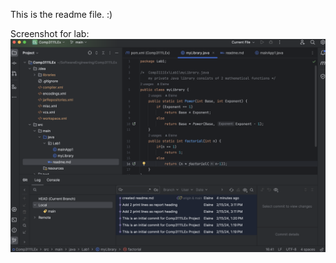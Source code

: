 This is the readme file. :)

Screenshot for lab:
![screenshot](COMP3111_Lab1_Screenshot.png "Screenshot")